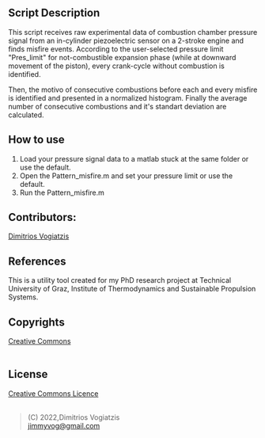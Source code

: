 ## Script Description
This script receives raw experimental data of combustion chamber pressure signal from an in-cylinder piezoelectric sensor on a 2-stroke engine and finds misfire events.
According to the user-selected pressure limit "Pres_limit" for not-combustible expansion phase (while at downward movement of the piston), every crank-cycle without combustion is identified.

Then, the motivo of consecutive combustions before each and every misfire is identified and presented in a normalized histogram. 
Finally the average number of consecutive combustions and it's standart deviation are calculated.

## How to use
1. Load your pressure signal data to a matlab stuck at the same folder or use the default.
2. Open the Pattern_misfire.m and set your pressure limit or use the default.
3. Run the Pattern_misfire.m

## Contributors:
[Dimitrios Vogiatzis]

## References 
This is a utility tool created for my PhD research project at Technical University of Graz, Institute of Thermodynamics and Sustainable Propulsion Systems.

## Copyrights
[Creative Commons]
<br />
<br />
## License
[Creative Commons Licence]
<br />
<br />

>(C) 2022,Dimitrios Vogiatzis<br />
>jimmyvog@gmail.com

[//]: # "links"

[Creative Commons]: <https://creativecommons.org/licenses/by-nc-nd/4.0/>
[Creative Commons Licence]: <https://creativecommons.org/licenses/by-nc-nd/4.0/legalcode>
[Dimitrios Vogiatzis]: <http://www.linkedin.com/in/dimitrios-vogiatzis95>
